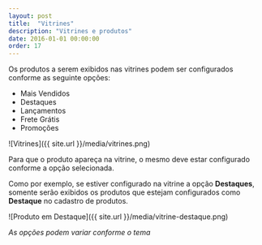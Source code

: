 ```yaml
---
layout: post
title:  "Vitrines"
description: "Vitrines e produtos"
date: 2016-01-01 00:00:00
order: 17
---
```


Os produtos a serem exibidos nas vitrines podem ser configurados conforme as seguinte opções:

* Mais Vendidos
* Destaques
* Lançamentos
* Frete Grátis
* Promoções

![Vitrines]({{ site.url }}/media/vitrines.png)

Para que o produto apareça na vitrine, o mesmo deve estar configurado conforme a opção selecionada. 

Como por exemplo, se estiver configurado na vitrine a opção **Destaques**, somente serão exibidos os produtos que estejam configurados como **Destaque** no cadastro de produtos.

![Produto em Destaque]({{ site.url }}/media/vitrine-destaque.png)

_As opções podem variar conforme o tema_